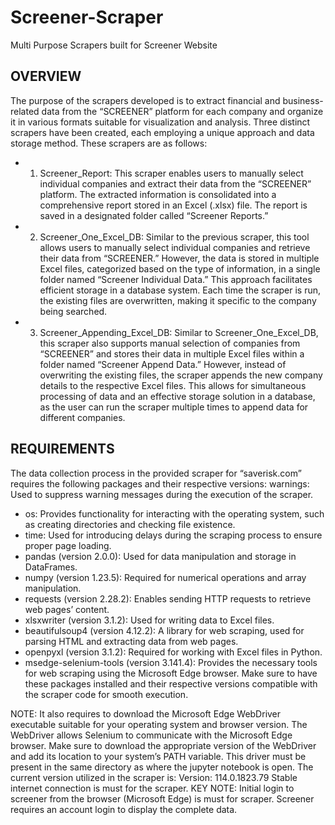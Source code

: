 # Screener-Scraper
Multi Purpose Scrapers built for Screener Website

## OVERVIEW

The purpose of the scrapers developed is to extract financial and business-related data from the “SCREENER” platform for each company and organize it in various formats suitable for visualization and analysis. Three distinct scrapers have been created, each employing a unique approach and data storage method. These scrapers are as follows:

 -  1)	Screener_Report: This scraper enables users to manually select individual companies and extract their data from the “SCREENER” platform. The extracted information is consolidated into a comprehensive report stored in an Excel (.xlsx) file. The report is saved in a designated folder called “Screener Reports.”

 -  2)	Screener_One_Excel_DB: Similar to the previous scraper, this tool allows users to manually select individual companies and retrieve their data from “SCREENER.” However, the data is stored in multiple Excel files, categorized based on the type of information, in a single folder named “Screener Individual Data.” This approach facilitates efficient storage in a database system. Each time the scraper is run, the existing files are overwritten, making it specific to the company being searched.

 -  3)	Screener_Appending_Excel_DB: Similar to Screener_One_Excel_DB, this scraper also supports manual selection of companies from “SCREENER” and stores their data in multiple Excel files within a folder named “Screener Append Data.” However, instead of overwriting the existing files, the scraper appends the new company details to the respective Excel files. This allows for simultaneous processing of data and an effective storage solution in a database, as the user can run the scraper multiple times to append data for different companies.

## REQUIREMENTS

The data collection process in the provided scraper for “saverisk.com” requires the following packages and their respective versions:
warnings: Used to suppress warning messages during the execution of the scraper.
- os: Provides functionality for interacting with the operating system, such as creating directories and checking file existence.
- time: Used for introducing delays during the scraping process to ensure proper page loading.
- pandas (version 2.0.0): Used for data manipulation and storage in DataFrames.
- numpy (version 1.23.5): Required for numerical operations and array manipulation.
- requests (version 2.28.2): Enables sending HTTP requests to retrieve web pages’ content.
- xlsxwriter (version 3.1.2): Used for writing data to Excel files.
- beautifulsoup4 (version 4.12.2): A library for web scraping, used for parsing HTML and extracting data from web pages.
- openpyxl (version 3.1.2): Required for working with Excel files in Python.
- msedge-selenium-tools (version 3.141.4): Provides the necessary tools for web scraping using the Microsoft Edge browser.
Make sure to have these packages installed and their respective versions compatible with the scraper code for smooth execution.

NOTE: It also requires to download the Microsoft Edge WebDriver executable suitable for your operating system and browser version. The WebDriver allows Selenium to communicate with the Microsoft Edge browser. Make sure to download the appropriate version of the WebDriver and add its location to your system’s PATH variable. This driver must be present in the same directory as where the jupyter notebook is open. The current version utilized in the scraper is: Version: 114.0.1823.79
Stable internet connection is must for the scraper.
KEY NOTE: Initial login to screener from the browser (Microsoft Edge) is must for scraper. Screener requires an account login to display the complete data.
